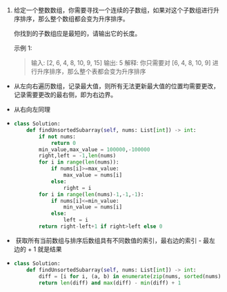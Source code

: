 1. 给定一个整数数组，你需要寻找一个连续的子数组，如果对这个子数组进行升序排序，那么整个数组都会变为升序排序。

   你找到的子数组应是最短的，请输出它的长度。

   示例 1:

   > 输入: [2, 6, 4, 8, 10, 9, 15]
   > 输出: 5
   > 解释: 你只需要对 [6, 4, 8, 10, 9] 进行升序排序，那么整个表都会变为升序排序

   

- 从左向右遍历数组，记录最大值，则所有无法更新最大值的位置均需要更改，记录需要更改的最右侧，即为右边界。

- 从右向左同理

- ```python
  class Solution:
      def findUnsortedSubarray(self, nums: List[int]) -> int:
          if not nums:
              return 0
          min_value,max_value = 100000,-100000
          right,left = -1,len(nums)
          for i in range(len(nums)):
              if nums[i]>=max_value:
                  max_value = nums[i]
              else:
                  right = i
          for i in range(len(nums)-1,-1,-1):
              if nums[i]<=min_value:
                  min_value = nums[i]
              else:
                  left = i
          return right-left+1 if right>left else 0
  ```



- ​	 获取所有当前数组与排序后数组具有不同数值的索引，最右边的索引 - 最左边的 + 1 就是结果 

- ```python
  class Solution:
      def findUnsortedSubarray(self, nums: List[int]) -> int:
          diff = [i for i, (a, b) in enumerate(zip(nums, sorted(nums))) if a != b]
          return len(diff) and max(diff) - min(diff) + 1
  ```